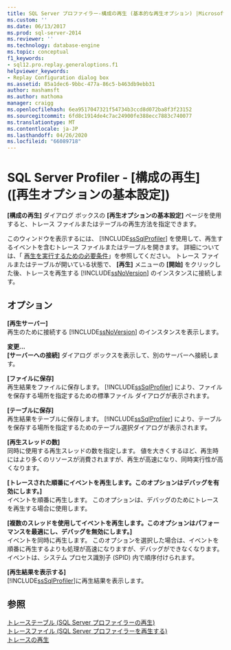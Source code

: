 ```yaml
---
title: SQL Server プロファイラー-構成の再生 (基本的な再生オプション) |Microsoft Docs
ms.custom: ''
ms.date: 06/13/2017
ms.prod: sql-server-2014
ms.reviewer: ''
ms.technology: database-engine
ms.topic: conceptual
f1_keywords:
- sql12.pro.replay.generaloptions.f1
helpviewer_keywords:
- Replay Configuration dialog box
ms.assetid: 85a1dec6-9bbc-477a-86c5-b463db9ebb31
author: mashamsft
ms.author: mathoma
manager: craigg
ms.openlocfilehash: 6ea9517047321f54734b3ccd8d072ba8f3f23152
ms.sourcegitcommit: 6fd8c1914de4c7ac24900fe388ecc7883c740077
ms.translationtype: MT
ms.contentlocale: ja-JP
ms.lasthandoff: 04/26/2020
ms.locfileid: "66089718"
---
```

# <a name="sql-server-profiler---replay-configuration-basic-replay-options"></a>SQL Server Profiler - [構成の再生] ([再生オプションの基本設定])
  **[構成の再生]** ダイアログ ボックスの **[再生オプションの基本設定]** ページを使用すると、トレース ファイルまたはテーブルの再生方法を指定できます。  
  
 このウィンドウを表示するには、 [!INCLUDE[ssSqlProfiler](../includes/sssqlprofiler-md.md)] を使用して、再生するイベントを含むトレース ファイルまたはテーブルを開きます。 詳細については、「 [再生を実行するための必要条件](../tools/sql-server-profiler/replay-requirements.md)」を参照してください。 トレース ファイルまたはテーブルが開いている状態で、 **[再生]** メニューの **[開始]** をクリックした後、トレースを再生する [!INCLUDE[ssNoVersion](../includes/ssnoversion-md.md)] のインスタンスに接続します。  
  
## <a name="options"></a>オプション  
 **[再生サーバー]**  
 再生のために接続する [!INCLUDE[ssNoVersion](../includes/ssnoversion-md.md)] のインスタンスを表示します。  
  
 **変更...**  
 **[サーバーへの接続]** ダイアログ ボックスを表示して、別のサーバーへ接続します。  
  
 **[ファイルに保存]**  
 再生結果をファイルに保存します。 [!INCLUDE[ssSqlProfiler](../includes/sssqlprofiler-md.md)] により、ファイルを保存する場所を指定するための標準ファイル ダイアログが表示されます。  
  
 **[テーブルに保存]**  
 再生結果をテーブルに保存します。 [!INCLUDE[ssSqlProfiler](../includes/sssqlprofiler-md.md)] により、テーブルを保存する場所を指定するためのテーブル選択ダイアログが表示されます。  
  
 **[再生スレッドの数]**  
 同時に使用する再生スレッドの数を指定します。 値を大きくするほど、再生時にはより多くのリソースが消費されますが、再生が高速になり、同時実行性が高くなります。  
  
 **[トレースされた順番にイベントを再生します。このオプションはデバッグを有効にします。]**  
 イベントを順番に再生します。 このオプションは、デバッグのためにトレースを再生する場合に使用します。  
  
 **[複数のスレッドを使用してイベントを再生します。このオプションはパフォーマンスを最適にし、デバッグを無効にします。]**  
 イベントを同時に再生します。 このオプションを選択した場合は、イベントを順番に再生するよりも処理が高速になりますが、デバッグができなくなります。 イベントは、システム プロセス識別子 (SPID) 内で順序付けられます。  
  
 **[再生結果を表示する]**  
 [!INCLUDE[ssSqlProfiler](../includes/sssqlprofiler-md.md)]に再生結果を表示します。  
  
## <a name="see-also"></a>参照  
 [トレーステーブル &#40;SQL Server プロファイラーの再生&#41;](../tools/sql-server-profiler/replay-a-trace-table-sql-server-profiler.md)   
 [トレースファイル &#40;SQL Server プロファイラーを再生する&#41;](../tools/sql-server-profiler/replay-a-trace-file-sql-server-profiler.md)   
 [トレースの再生](../tools/sql-server-profiler/replay-traces.md)  
  
  
